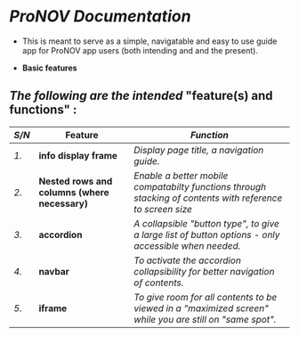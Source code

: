 # _ProNOV Documentation_

* This is meant to serve as a simple, navigatable and easy to use guide app for ProNOV app users (both intending and and the present). 

* __Basic features__

_The following are the intended_ "feature(s) and functions" :
-

_*S/N*_ | __Feature__ | *Function*
-|-|-
_*1.*_ | __info display frame__ | *Display page title, a navigation guide.*
_*2.*_ | __Nested rows and columns (where necessary)__ | *Enable a better mobile compatabilty functions through stacking of contents with reference to screen size*
_*3.*_ | __accordion__ | *A collapsible "button type", to give a large list of button options - only accessible when needed.*
_*4.*_ | __navbar__ | *To activate the accordion collapsibility for better navigation of contents.*
_*5.*_ | __iframe__ | *To give room  for all contents to be viewed in a "maximized screen" while you are still on "same spot".*
